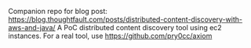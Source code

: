 Companion repo for blog post: https://blog.thoughtfault.com/posts/distributed-content-discovery-with-aws-and-java/
A PoC distributed content discovery tool using ec2 instances.  For a real tool, use https://github.com/pry0cc/axiom
